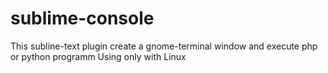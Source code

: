 sublime-console
===============

This subline-text plugin create a gnome-terminal window and execute php or python programm
Using only with Linux